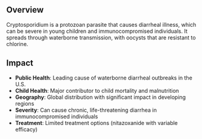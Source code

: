 ## Overview

Cryptosporidium is a protozoan parasite that causes diarrheal illness, which can be severe in young children and immunocompromised individuals. It spreads through waterborne transmission, with oocysts that are resistant to chlorine.

## Impact

- **Public Health**: Leading cause of waterborne diarrheal outbreaks in the U.S.
- **Child Health**: Major contributor to child mortality and malnutrition
- **Geography**: Global distribution with significant impact in developing regions
- **Severity**: Can cause chronic, life-threatening diarrhea in immunocompromised individuals
- **Treatment**: Limited treatment options (nitazoxanide with variable efficacy)
